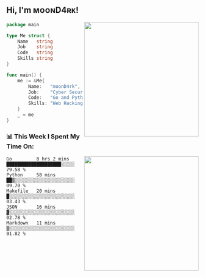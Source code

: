 <h2> Hi, I'm ᴍᴏᴏɴD4ʀᴋ!</h2>
<img align='right' src="https://github-readme-stats.vercel.app/api?username=moond4rk&show_icons=true&theme=radical" width="300">


```go
package main

type Me struct {
	Name   string
	Job    string
	Code   string
	Skills string
}

func main() {
	me := &Me{
		Name:   "moonD4rk",
		Job:    "Cyber Security Engineer",
		Code:   "Go and Python and Others",
		Skills: "Web Hacking ^o^",
	}
	_ = me
}
```



<h3>📊 This Week I Spent My Time On:</h3>
<img align='right' src="https://spotify-github-profile.vercel.app/api/view?uid=dayjackson56081&cover_image=true&theme=novatorem" width="300">

<!--START_SECTION:waka-->
```text
Go         8 hrs 2 mins    ████████████████████░░░░░   79.58 % 
Python     58 mins         ██▒░░░░░░░░░░░░░░░░░░░░░░   09.70 % 
Makefile   20 mins         █░░░░░░░░░░░░░░░░░░░░░░░░   03.43 % 
JSON       16 mins         ▓░░░░░░░░░░░░░░░░░░░░░░░░   02.78 % 
Markdown   11 mins         ▒░░░░░░░░░░░░░░░░░░░░░░░░   01.82 % 
```
<!--END_SECTION:waka-->

